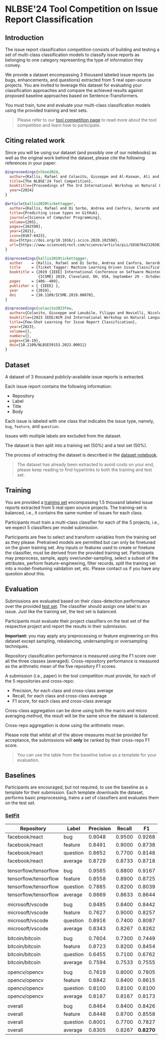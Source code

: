 <!-- ![nlbse 2024](nlbse2024.png) -->

# NLBSE'24 Tool Competition on Issue Report Classification

## Introduction

The issue report classification competition consists of building and testing a set of multi-class classification models 
to classify issue reports as belonging to one category representing the type of information they convey.

We provide a dataset encompassing 3 thousand labeled issue reports 
(as bugs, enhancements, and questions) 
extracted from 5 real open-source projects. 
You are invited to leverage this dataset for evaluating your classification approaches and compare the achieved results against proposed baseline approaches based on Sentence-Transformers.

You must train, tune and evaluate your multi-class classification models using the provided training and test sets.

> Please refer to our [tool competition page](https://nlbse2024.github.io/tools/) to read more about the tool competition and learn how to participate.

## Citing related work

Since you will be using our dataset (and possibly one of our notebooks) as well as the original work behind the dataset, please cite the following references in your paper:

```bibtex
@inproceedings{nlbse2024,
  author={Kallis, Rafael and Colavito, Giuseppe and Al-Kaswan, Ali and Pascarella, Luca and Chaparro, Oscar and Rani, Pooja},
  title={The NLBSE'24 Tool Competition},
  booktitle={Proceedings of The 3rd International Workshop on Natural Language-based Software Engineering (NLBSE'24)},
  year={2024}
}
```

```bibtex
@article{kallis2020tickettagger,
  author={Kallis, Rafael and Di Sorbo, Andrea and Canfora, Gerardo and Panichella, Sebastiano},
  title={Predicting issue types on GitHub},
  journal={Science of Computer Programming},
  volume={205},
  pages={102598},
  year={2021},
  issn={0167-6423},
  doi={https://doi.org/10.1016/j.scico.2020.102598},
  url={https://www.sciencedirect.com/science/article/pii/S0167642320302069}
}
```

```bibtex
@inproceedings{kallis2019tickettagger,
  author    = {Kallis, Rafael and Di Sorbo, Andrea and Canfora, Gerardo and Panichella, Sebastiano},
  title     = {Ticket Tagger: Machine Learning Driven Issue Classification},
  booktitle = {2019 {IEEE} International Conference on Software Maintenance and Evolution,
               {ICSME} 2019, Cleveland, OH, USA, September 29 - October 4, 2019},
  pages     = {406--409},
  publisher = { {IEEE} },
  year      = {2019},
  doi       = {10.1109/ICSME.2019.00070},
}
```

```bibtex
@inproceedings{colavito2023few,
  author={Colavito, Giuseppe and Lanubile, Filippo and Novielli, Nicole},
  booktitle={2023 IEEE/ACM 2nd International Workshop on Natural Language-Based Software Engineering (NLBSE)}, 
  title={Few-Shot Learning for Issue Report Classification}, 
  year={2023},
  volume={},
  number={},
  pages={16-19},
  doi={10.1109/NLBSE59153.2023.00011}
}
```

## Dataset

A dataset of 3 thousand publicly-available issue reports is extracted.

Each issue report contains the following information:
- Repository
- Label
- Title
- Body

Each issue is labeled with one class that indicates the issue type, namely, `bug`, `feature`, and `question`.

Issues with multiple labels are excluded from the dataset.

The dataset is then split into a training set (50%) and a test set (50%).

The process of extracting the dataset is described in the [dataset notebook](1-Dataset.ipynb).

> The dataset has already been extracted to avoid costs on your end, please keep reading to find hyperlinks to both the training and test set.

## Training

You are provided a [training set](https://raw.githubusercontent.com/nlbse2024/issue-report-classification/main/data/issues_train.csv?token=GHSAT0AAAAAACG4EVQDBT5ISO7BHQ5PV63QZI63Z6Q) encompassing 1.5 thousand labeled issue reports extracted from 5 real open source projects. The training-set is balanced, i.e., it contains the same number of issues for each class.

Participants must train a multi-class classifier for each of the 5 projects, i.e., we expect 5 classifiers per model submission.

Participants are free to select and transform variables from the training set as they please. Pretrained models are permitted but can only be finetuned on the given training set. Any inputs or features used to create or finetune the classifier, must be derived from the provided training set. Participants may preprocess, sample, apply over/under-sampling, select a subset of the attributes, perform feature-engineering, filter records, split the training set into a model-finetuning validation set, etc. Please contact us if you have any question about this.

## Evaluation

Submissions are evaluated based on their class-detection performance over the provided [test set](https://raw.githubusercontent.com/nlbse2024/issue-report-classification/main/data/issues_test.csv?token=GHSAT0AAAAAACG4EVQDKGFUQA2CR27PPS2SZI633MA). 
The classifier should assign one label to an issue. Just like the training set, the test set is balanced.

Participants must evaluate their project classifiers on the test set of the respective project and report the results in their submission.

**Important:** you may apply any preprocessing or feature engineering on this dataset except sampling, rebalancing, undersampling or oversampling techniques.

Repository classification performance is measured using the F1 score over all the three classes (averaged). Cross-repository performance is measured as the arithmetic mean of the five repository F1 scores.

A submission (i.e., paper) in the tool competition must provide, for each of the 5 repositories and cross-repo:
- Precision, for each class and cross-class average
- Recall, for each class and cross-class average
- F1 score, for each class and cross-class average

Cross-class aggregation can be done using both the macro and micro averaging method, the result will be the same since the dataset is balanced.

Cross-repo aggregation is done using the arithmetic mean.

Please note that whilst all of the above measures must be provided for acceptance, the submissions will **only** be ranked by their cross-repo F1 score.

> You can use the table from the baseline below as a template for your evaluation.

## Baselines

Participants are encouraged, but not required, to use the baseline as a template for their submission. Each template downloads the dataset, performs basic preprocessing, trains a set of classifiers and evaluates them on the test set.

### [SetFit](2-Template-SetFit.ipynb)

| Repository            | Label         | Precision | Recall | F1         |
| --------------------- | ------------- | --------- | ------ | ---------- |
| facebook/react        | bug           | 0.9048    | 0.9500 | 0.9268     |
| facebook/react        | feature       | 0.8491    | 0.9000 | 0.8738     |
| facebook/react        | question      | 0.8652    | 0.7700 | 0.8148     |
| facebook/react        | average       | 0.8729    | 0.8733 | 0.8718     |
| | | | | |
| tensorflow/tensorflow | bug           | 0.9565    | 0.8800 | 0.9167     |
| tensorflow/tensorflow | feature       | 0.8558    | 0.8900 | 0.8725     |
| tensorflow/tensorflow | question      | 0.7885    | 0.8200 | 0.8039     |
| tensorflow/tensorflow | average       | 0.8669    | 0.8633 | 0.8644     |
| | | | | |
| microsoft/vscode      | bug           | 0.8485    | 0.8400 | 0.8442     |
| microsoft/vscode      | feature       | 0.7627    | 0.9000 | 0.8257     |
| microsoft/vscode      | question      | 0.8916    | 0.7400 | 0.8087     |
| microsoft/vscode      | average       | 0.8343    | 0.8267 | 0.8262     |
| | | | | |
| bitcoin/bitcoin       | bug           | 0.7604    | 0.7300 | 0.7449     |
| bitcoin/bitcoin       | feature       | 0.8723    | 0.8200 | 0.8454     |
| bitcoin/bitcoin       | question      | 0.6455    | 0.7100 | 0.6762     |
| bitcoin/bitcoin       | average       | 0.7594    | 0.7533 | 0.7555     |
| | | | | |
| opencv/opencv         | bug           | 0.7619    | 0.8000 | 0.7805     |
| opencv/opencv         | feature       | 0.8842    | 0.8400 | 0.8615     |
| opencv/opencv         | question      | 0.8100    | 0.8100 | 0.8100     |
| opencv/opencv         | average       | 0.8187    | 0.8167 | 0.8173     |
| | | | | |
| overall               | bug           | 0.8464    | 0.8400 | 0.8426     |
| overall               | feature       | 0.8448    | 0.8700 | 0.8558     |
| overall               | question      | 0.8001    | 0.7700 | 0.7827     |
| overall               | average       | 0.8305    | 0.8267 | **0.8270** |
